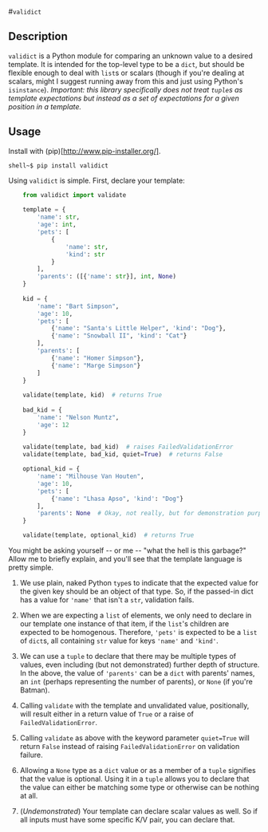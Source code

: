 #`validict`

## Description

`validict` is a Python module for comparing an unknown value to a desired template. It is intended for the top-level type to be a `dict`, but should be flexible enough to deal with `list`s or scalars (though if you're dealing at scalars, might I suggest running away from this and just using Python's `isinstance`). *Important: this library specifically does not treat `tuple`s as template expectations but instead as a set of expectations for a given position in a template.*

## Usage

Install with (pip)[http://www.pip-installer.org/].

    shell~$ pip install validict

Using `validict` is simple. First, declare your template:
```python
    from validict import validate
    
    template = {
        'name': str,
        'age': int,
        'pets': [
        	{
	        	'name': str,
	            'kind': str
        	}
	    ],
	    'parents': ([{'name': str}], int, None)
    }
    
    kid = {
    	'name': "Bart Simpson",
    	'age': 10,
    	'pets': [
    		{'name': "Santa's Little Helper", 'kind': "Dog"},
    		{'name': "Snowball II", 'kind': "Cat"}
    	],
    	'parents': [
    		{'name': "Homer Simpson"},
    		{'name': "Marge Simpson"}
    	]
    }
    
    validate(template, kid)  # returns True
    
    bad_kid = {
    	'name': "Nelson Muntz",
    	'age': 12
    }
    
    validate(template, bad_kid)  # raises FailedValidationError
    validate(template, bad_kid, quiet=True)  # returns False

    optional_kid = {
        'name': "Milhouse Van Houten",
        'age': 10,
        'pets': [
            {'name': "Lhasa Apso", 'kind': "Dog"}
        ],
        'parents': None  # Okay, not really, but for demonstration purposes...
    }

    validate(template, optional_kid)  # returns True
```
    

You might be asking yourself -- or me -- "what the hell is this garbage?" Allow me to briefly explain, and you'll see that the template language is pretty simple.

1) We use plain, naked Python `type`s to indicate that the expected value for the given key should be an object of that type. So, if the passed-in dict has a value for `'name'` that isn't a `str`, validation fails.

2) When we are expecting a `list` of elements, we only need to declare in our template one instance of that item, if the `list`'s children are expected to be homogenous. Therefore, `'pets'` is expected to be a `list` of `dict`s, all containing `str` value for keys `'name'` and `'kind'`.

3) We can use a `tuple` to declare that there may be multiple types of values, even including (but not demonstrated) further depth of structure. In the above, the value of `'parents'` can be a `dict` with parents' names, an `int` (perhaps representing the number of parents), or `None` (if you're Batman).

4) Calling `validate` with the template and unvalidated value, positionally, will result either in a return value of `True` or a raise of `FailedValidationError`.

5) Calling `validate` as above with the keyword parameter `quiet=True` will return `False` instead of raising `FailedValidationError` on validation failure.

6) Allowing a `None` type as a `dict` value or as a member of a `tuple` signifies that the value is optional. Using it in a `tuple` allows you to declare that the value can either be matching some type or otherwise can be nothing at all.

7) (*Undemonstrated*) Your template can declare scalar values as well. So if all inputs must have some specific K/V pair, you can declare that.

